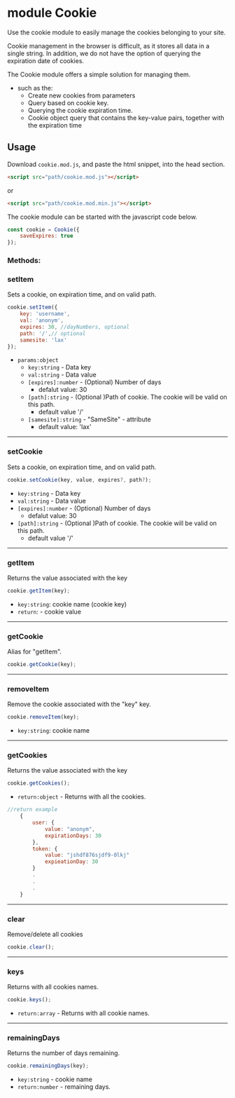 # module Cookie

Use the cookie module to easily manage the cookies belonging to your site. 

Cookie management in the browser is difficult, as it stores all data in a single string. In addition, we do not have the option of querying the expiration date of cookies. 

The Cookie module offers a simple solution for managing them.

 - such as the:
    - Create new cookies from parameters
    - Query based on cookie key.
    - Querying the cookie expiration time.
    - Cookie object query that contains the key-value pairs, together with the expiration time

## Usage
Download `cookie.mod.js`, and paste the html snippet, into the head section.

````html
<script src="path/cookie.mod.js"></script>
````
or
````html
<script src="path/cookie.mod.min.js"></script>
````
The cookie module can be started with the javascript code below.
``````javascript
const cookie = Cookie({
    saveExpires: true
});
``````
### Methods:

### setItem
Sets a cookie, on expiration time, and on valid path.
````javascript
cookie.setItem({
    key: 'username',
    val: 'anonym',
    expires: 30, //dayNumbers, optional
    path: '/',// optional
    samesite: 'lax'
});
````
- `params:object`
    * `key:string` - Data key
    * `val:string` - Data value
    * `[expires]:number` - (Optional) Number of days 
        - defalut value: 30
    * `[path]:string` - (Optional )Path of cookie. The cookie will be valid on this path.
        - default value '/'
    * `[samesite]:string` - "SameSite" - attribute 
        - default value: 'lax'
___

### setCookie
Sets a cookie, on expiration time, and on valid path.
````javascript
cookie.setCookie(key, value, expires?, path?);
````
 * `key:string` - Data key
 * `val:string` - Data value
 * `[expires]:number` - (Optional) Number of days 
    - defalut value: 30
 * `[path]:string` - (Optional )Path of cookie. The cookie will be valid on this path.
    - default value '/'
___
### getItem
Returns the value associated with the key
````javascript
cookie.getItem(key);
````
- `key:string`: cookie name (cookie key)
- `return`: - cookie value
___
### getCookie
Alias for "getItem".
````javascript
cookie.getCookie(key);
````
___
### removeItem
Remove the cookie associated with the "key" key. 
````javascript
cookie.removeItem(key);
````
- `key:string`: cookie name
___
### getCookies
Returns the value associated with the key
````javascript
cookie.getCookies();
````
- `return:object` - Returns with all the cookies.
````javascript
//return example
    {
        user: {
            value: "anonym",
            expirationDays: 30
        },
        token: {
            value: "jshdf876sjdf9-0lkj"
            expieationDay: 30
        }
        .
        .
        .
    }
````
___
### clear
Remove/delete all cookies
````javascript
cookie.clear();
````

___
### keys
Returns with all cookies names.
````javascript
cookie.keys();
````
- `return:array` - Returns with all cookie names.

___
### remainingDays
Returns the number of days remaining.
````javascript
cookie.remainingDays(key);
````
- `key:string` - cookie name
- `return:number` - remaining days.
